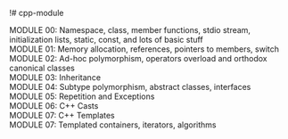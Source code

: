 !# cpp-module

MODULE 00: Namespace, class, member functions, stdio stream, initialization lists, static, const, and lots of basic stuff
<br>
MODULE 01: Memory allocation, references, pointers to members, switch
<br>
MODULE 02: Ad-hoc polymorphism, operators overload and orthodox canonical classes
<br>
MODULE 03: Inheritance
<br>
MODULE 04: Subtype polymorphism, abstract classes, interfaces
<br>
MODULE 05: Repetition and Exceptions
<br>
MODULE 06: C++ Casts
<br>
MODULE 07: C++ Templates
<br>
MODULE 07: Templated containers, iterators, algorithms

